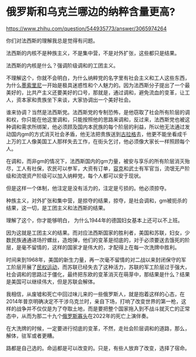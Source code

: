 # 俄罗斯和乌克兰哪边的纳粹含量更高?

https://www.zhihu.com/question/544935773/answer/3065974264

你们对法西斯的理解我总是觉得有问题。

法西斯的内核不是种族主义，不是集中营，不是对外扩张，这些都只是结果。

法西斯的内核是什么？强调阶级调和的工团主义。

不理解这个，你就不会明白，为什么纳粹党的名字里有社会主义和工人这些东西，为什么[墨索里尼](https://www.zhihu.com/search?q=%E5%A2%A8%E7%B4%A2%E9%87%8C%E5%B0%BC&search_source=Entity&hybrid_search_source=Entity&hybrid_search_extra=%7B%22sourceType%22%3A%22answer%22%2C%22sourceId%22%3A3065974264%7D)一开始是极具迷惑性和个人魅力的。因为法西斯分子提出了一个最美好的，比共产主义还要美好的口号，那就是，通过调和，避免流血的变革，让工人，资本家和贵族坐下来谈，大家协调出一个美好社会。

谁来协调？当然是法西斯党。法西斯党的专制恐怖，是他窃取了社会所有阶层的调和权，你只能在他这里调和，只能按照他的思路来调和，反过来，法西斯党也被这种调和需求所绑架，他必须顾及国内本民族的每个阶层的利益，所以他无法通过发动国内gm的方式消灭社会矛盾，他无法把贵族送到[古拉格](https://www.zhihu.com/search?q=%E5%8F%A4%E6%8B%89%E6%A0%BC&search_source=Entity&hybrid_search_source=Entity&hybrid_search_extra=%7B%22sourceType%22%3A%22answer%22%2C%22sourceId%22%3A3065974264%7D)去，他更不能坐看成千上万的工人像美国工人那样失去工作，在街头乞讨，他必须像大家长一样照顾每个人。

在调和，而非gm的情况下，法西斯国内的gm力量，被安与享乐的所有阶层消灭殆尽，工人有社保，农民可以参军，大资有订单，[容克](https://www.zhihu.com/search?q=%E5%AE%B9%E5%85%8B&search_source=Entity&hybrid_search_source=Entity&hybrid_search_extra=%7B%22sourceType%22%3A%22answer%22%2C%22sourceId%22%3A3065974264%7D)和武士有军官当，流氓无产阶级和流氓资产阶级可以加入纳粹党，每个人都可以安于现状。

但是这样一个体制，他注定是没有活力的，注定是亏损的。他必须掠夺。

种族主义，对外扩张和集中营，是掠夺的结果，掠夺，是社会调和，gm被扼杀的结果，这一切，是工团主义和法西斯的结果。

理解了这个，你才能够明白， 为什么1944年的德国妇女基本上还可以不上班。

因为这就是工团主义的结果。而对应法西斯国家的胜利者，美国和苏联，妇女，少数民族通通进场拧螺丝，造炮弹，他们的变革是彻底的，对于必须要送去饿死的阶层，是毫不留情的，这样的国家才是伟大的，才配得上在每一次洗牌中胜利。

时间来到1968年，美国的新生力量，再一次毫不留情的对二战以来封闭保守的军工阶层开展了[民权运动](https://www.zhihu.com/search?q=%E6%B0%91%E6%9D%83%E8%BF%90%E5%8A%A8&search_source=Entity&hybrid_search_source=Entity&hybrid_search_extra=%7B%22sourceType%22%3A%22answer%22%2C%22sourceId%22%3A3065974264%7D)，而苏联已经失去了这种活力，苏联的军工阶层过于强大，社会调和的思路过于僵化，最终把东欧的变革消灭在萌芽中，那结果是什么？结果是美国可以继续伟大，但是苏联会解体。

我相信，从废墟和死亡中回过味儿来的一些俄罗斯人，就是抱着这样的心态，在2014年普京明确决定不干涉乌克兰时，亲自下场，打响了改变世界的第一枪，这样的战争并不仅仅是为了夺取土地，而是要把整个国家拖入到不战斗就灭亡的正常态中，从而为那二十九个[俄罗斯寡头](https://www.zhihu.com/search?q=%E4%BF%84%E7%BD%97%E6%96%AF%E5%AF%A1%E5%A4%B4&search_source=Entity&hybrid_search_source=Entity&hybrid_search_extra=%7B%22sourceType%22%3A%22answer%22%2C%22sourceId%22%3A3065974264%7D)在2022年的死亡上演伴奏。

在大洗牌的时候，一定要进行彻底的变革，不然，走社会阶层调和的道路，那么，解体，驻军或者更糟。

路都是自己选的。命运都是可以改变的。只是，有些人放弃了改变，选择了宿命。
